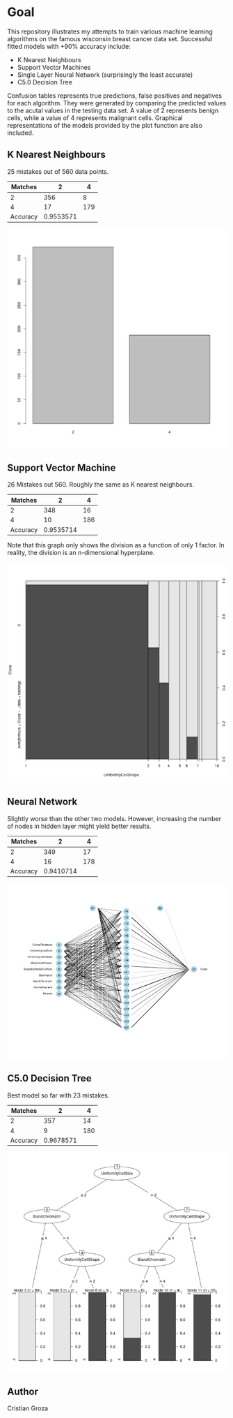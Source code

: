 # Goal
This repository illustrates my attempts to train various machine learning
algorithms on the famous wisconsin breast cancer data set. Successful fitted models
with +90% accuracy include:
+ K Nearest Neighbours
+ Support Vector Machines
+ Single Layer Neural Network (surprisingly the least accurate)
+ C5.0 Decision Tree

Confusion tables represents true predictions, false positives and negatives for
each algorithm. They were generated by comparing the predicted values to the
acutal values in the testing data set.
A value of 2 represents benign cells, while a value of 4 represents malignant cells.
Graphical representations of the models provided by the plot function are also included.

## K Nearest Neighbours
25 mistakes out of 560 data points.

| Matches  |         2 |   4 |
| ---      |     ----- | --- |
| 2        |       356 |   8 |
| 4        |        17 | 179 |
| Accuracy | 0.9553571       |

![Distribution of diagnostics in training set.](./knnModel.png)

## Support Vector Machine
26 Mistakes out 560. Roughly the same as K nearest neighbours.

| Matches  |         2 |     4 |
| ---      |       --- | ----- |
| 2        |       348 |    16 |
| 4        |        10 |   186 |
| Accuracy | 0.9535714         |

Note that this graph only shows the division as a function of only 1 factor. In
reality, the division is an n-dimensional hyperplane.

![Diagnostic vs Cell Shape Uniformity](./svnModel.png)

## Neural Network
Slightly worse than the other two models. However, increasing the number of
nodes in hidden layer might yield better results.

| Matches  |         2 |     4 |
| ---      |       --- | ----- |
| 2        |       349 |    17 |
| 4        |        16 |   178 |
| Accuracy | 0.9410714         |

![Topology of Neural Network](./nnModel.png)

## C5.0 Decision Tree
Best model so far with 23 mistakes. 

| Matches  |         2 |   4 |
| ---      |       --- | --- |
| 2        |       357 |  14 |
| 4        |         9 | 180 |
| Accuracy | 0.9678571       |

![Decision Tree Graph](./c50Model.png)

## Author
Cristian Groza
